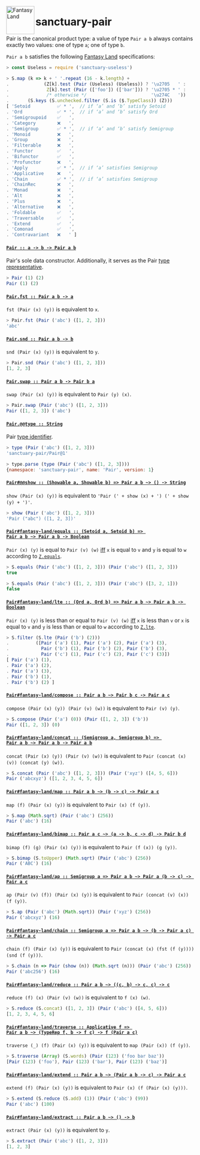 <a href="https://github.com/fantasyland/fantasy-land"><img alt="Fantasy Land" src="https://raw.githubusercontent.com/fantasyland/fantasy-land/master/logo.png" width="75" height="75" align="left"></a>

# sanctuary-pair

Pair is the canonical product type: a value of type `Pair a b` always
contains exactly two values: one of type `a`; one of type `b`.

`Pair a b` satisfies the following [Fantasy Land][] specifications:

```javascript
> const Useless = require ('sanctuary-useless')

> S.map (k => k + ' '.repeat (16 - k.length) +
.             (Z[k].test (Pair (Useless) (Useless)) ? '\u2705   ' :
.              Z[k].test (Pair (['foo']) (['bar'])) ? '\u2705 * ' :
.              /* otherwise */                        '\u274C   '))
.       (S.keys (S.unchecked.filter (S.is ($.TypeClass)) (Z)))
[ 'Setoid          ✅ * ',  // if ‘a’ and ‘b’ satisfy Setoid
. 'Ord             ✅ * ',  // if ‘a’ and ‘b’ satisfy Ord
. 'Semigroupoid    ✅   ',
. 'Category        ❌   ',
. 'Semigroup       ✅ * ',  // if ‘a’ and ‘b’ satisfy Semigroup
. 'Monoid          ❌   ',
. 'Group           ❌   ',
. 'Filterable      ❌   ',
. 'Functor         ✅   ',
. 'Bifunctor       ✅   ',
. 'Profunctor      ❌   ',
. 'Apply           ✅ * ',  // if ‘a’ satisfies Semigroup
. 'Applicative     ❌   ',
. 'Chain           ✅ * ',  // if ‘a’ satisfies Semigroup
. 'ChainRec        ❌   ',
. 'Monad           ❌   ',
. 'Alt             ❌   ',
. 'Plus            ❌   ',
. 'Alternative     ❌   ',
. 'Foldable        ✅   ',
. 'Traversable     ✅   ',
. 'Extend          ✅   ',
. 'Comonad         ✅   ',
. 'Contravariant   ❌   ' ]
```

#### <a name="Pair" href="https://github.com/sanctuary-js/sanctuary-pair/blob/v1.2.0/index.js#L125">`Pair :: a -⁠> b -⁠> Pair a b`</a>

Pair's sole data constructor. Additionally, it serves as the
Pair [type representative][].

```javascript
> Pair (1) (2)
Pair (1) (2)
```

#### <a name="Pair.fst" href="https://github.com/sanctuary-js/sanctuary-pair/blob/v1.2.0/index.js#L156">`Pair.fst :: Pair a b -⁠> a`</a>

`fst (Pair (x) (y))` is equivalent to `x`.

```javascript
> Pair.fst (Pair ('abc') ([1, 2, 3]))
'abc'
```

#### <a name="Pair.snd" href="https://github.com/sanctuary-js/sanctuary-pair/blob/v1.2.0/index.js#L166">`Pair.snd :: Pair a b -⁠> b`</a>

`snd (Pair (x) (y))` is equivalent to `y`.

```javascript
> Pair.snd (Pair ('abc') ([1, 2, 3]))
[1, 2, 3]
```

#### <a name="Pair.swap" href="https://github.com/sanctuary-js/sanctuary-pair/blob/v1.2.0/index.js#L176">`Pair.swap :: Pair a b -⁠> Pair b a`</a>

`swap (Pair (x) (y))` is equivalent to `Pair (y) (x)`.

```javascript
> Pair.swap (Pair ('abc') ([1, 2, 3]))
Pair ([1, 2, 3]) ('abc')
```

#### <a name="Pair.@@type" href="https://github.com/sanctuary-js/sanctuary-pair/blob/v1.2.0/index.js#L186">`Pair.@@type :: String`</a>

Pair [type identifier][].

```javascript
> type (Pair ('abc') ([1, 2, 3]))
'sanctuary-pair/Pair@1'

> type.parse (type (Pair ('abc') ([1, 2, 3])))
{namespace: 'sanctuary-pair', name: 'Pair', version: 1}
```

#### <a name="Pair.prototype.@@show" href="https://github.com/sanctuary-js/sanctuary-pair/blob/v1.2.0/index.js#L199">`Pair#@@show :: (Showable a, Showable b) => Pair a b ~> () -⁠> String`</a>

`show (Pair (x) (y))` is equivalent to
`'Pair (' + show (x) + ') (' + show (y) + ')'`.

```javascript
> show (Pair ('abc') ([1, 2, 3]))
'Pair ("abc") ([1, 2, 3])'
```

#### <a name="Pair.prototype.fantasy-land/equals" href="https://github.com/sanctuary-js/sanctuary-pair/blob/v1.2.0/index.js#L212">`Pair#fantasy-land/equals :: (Setoid a, Setoid b) => Pair a b ~> Pair a b -⁠> Boolean`</a>

`Pair (x) (y)` is equal to `Pair (v) (w)` [iff][] `x` is equal to `v`
and `y` is equal to `w` according to [`Z.equals`][].

```javascript
> S.equals (Pair ('abc') ([1, 2, 3])) (Pair ('abc') ([1, 2, 3]))
true

> S.equals (Pair ('abc') ([1, 2, 3])) (Pair ('abc') ([3, 2, 1]))
false
```

#### <a name="Pair.prototype.fantasy-land/lte" href="https://github.com/sanctuary-js/sanctuary-pair/blob/v1.2.0/index.js#L228">`Pair#fantasy-land/lte :: (Ord a, Ord b) => Pair a b ~> Pair a b -⁠> Boolean`</a>

`Pair (x) (y)` is less than or equal to `Pair (v) (w)` [iff][] `x` is
less than `v` or `x` is equal to `v` and `y` is less than or equal to
`w` according to [`Z.lte`][].

```javascript
> S.filter (S.lte (Pair ('b') (2)))
.          ([Pair ('a') (1), Pair ('a') (2), Pair ('a') (3),
.            Pair ('b') (1), Pair ('b') (2), Pair ('b') (3),
.            Pair ('c') (1), Pair ('c') (2), Pair ('c') (3)])
[ Pair ('a') (1),
. Pair ('a') (2),
. Pair ('a') (3),
. Pair ('b') (1),
. Pair ('b') (2) ]
```

#### <a name="Pair.prototype.fantasy-land/compose" href="https://github.com/sanctuary-js/sanctuary-pair/blob/v1.2.0/index.js#L250">`Pair#fantasy-land/compose :: Pair a b ~> Pair b c -⁠> Pair a c`</a>

`compose (Pair (x) (y)) (Pair (v) (w))` is equivalent to `Pair (v) (y)`.

```javascript
> S.compose (Pair ('a') (0)) (Pair ([1, 2, 3]) ('b'))
Pair ([1, 2, 3]) (0)
```

#### <a name="Pair.prototype.fantasy-land/concat" href="https://github.com/sanctuary-js/sanctuary-pair/blob/v1.2.0/index.js#L262">`Pair#fantasy-land/concat :: (Semigroup a, Semigroup b) => Pair a b ~> Pair a b -⁠> Pair a b`</a>

`concat (Pair (x) (y)) (Pair (v) (w))` is equivalent to
`Pair (concat (x) (v)) (concat (y) (w))`.

```javascript
> S.concat (Pair ('abc') ([1, 2, 3])) (Pair ('xyz') ([4, 5, 6]))
Pair ('abcxyz') ([1, 2, 3, 4, 5, 6])
```

#### <a name="Pair.prototype.fantasy-land/map" href="https://github.com/sanctuary-js/sanctuary-pair/blob/v1.2.0/index.js#L276">`Pair#fantasy-land/map :: Pair a b ~> (b -⁠> c) -⁠> Pair a c`</a>

`map (f) (Pair (x) (y))` is equivalent to `Pair (x) (f (y))`.

```javascript
> S.map (Math.sqrt) (Pair ('abc') (256))
Pair ('abc') (16)
```

#### <a name="Pair.prototype.fantasy-land/bimap" href="https://github.com/sanctuary-js/sanctuary-pair/blob/v1.2.0/index.js#L288">`Pair#fantasy-land/bimap :: Pair a c ~> (a -⁠> b, c -⁠> d) -⁠> Pair b d`</a>

`bimap (f) (g) (Pair (x) (y))` is equivalent to `Pair (f (x)) (g (y))`.

```javascript
> S.bimap (S.toUpper) (Math.sqrt) (Pair ('abc') (256))
Pair ('ABC') (16)
```

#### <a name="Pair.prototype.fantasy-land/ap" href="https://github.com/sanctuary-js/sanctuary-pair/blob/v1.2.0/index.js#L300">`Pair#fantasy-land/ap :: Semigroup a => Pair a b ~> Pair a (b -⁠> c) -⁠> Pair a c`</a>

`ap (Pair (v) (f)) (Pair (x) (y))` is equivalent to
`Pair (concat (v) (x)) (f (y))`.

```javascript
> S.ap (Pair ('abc') (Math.sqrt)) (Pair ('xyz') (256))
Pair ('abcxyz') (16)
```

#### <a name="Pair.prototype.fantasy-land/chain" href="https://github.com/sanctuary-js/sanctuary-pair/blob/v1.2.0/index.js#L313">`Pair#fantasy-land/chain :: Semigroup a => Pair a b ~> (b -⁠> Pair a c) -⁠> Pair a c`</a>

`chain (f) (Pair (x) (y))` is equivalent to
`Pair (concat (x) (fst (f (y)))) (snd (f (y)))`.

```javascript
> S.chain (n => Pair (show (n)) (Math.sqrt (n))) (Pair ('abc') (256))
Pair ('abc256') (16)
```

#### <a name="Pair.prototype.fantasy-land/reduce" href="https://github.com/sanctuary-js/sanctuary-pair/blob/v1.2.0/index.js#L327">`Pair#fantasy-land/reduce :: Pair a b ~> ((c, b) -⁠> c, c) -⁠> c`</a>

`reduce (f) (x) (Pair (v) (w))` is equivalent to `f (x) (w)`.

```javascript
> S.reduce (S.concat) ([1, 2, 3]) (Pair ('abc') ([4, 5, 6]))
[1, 2, 3, 4, 5, 6]
```

#### <a name="Pair.prototype.fantasy-land/traverse" href="https://github.com/sanctuary-js/sanctuary-pair/blob/v1.2.0/index.js#L339">`Pair#fantasy-land/traverse :: Applicative f => Pair a b ~> (TypeRep f, b -⁠> f c) -⁠> f (Pair a c)`</a>

`traverse (_) (f) (Pair (x) (y))` is equivalent to
`map (Pair (x)) (f (y))`.

```javascript
> S.traverse (Array) (S.words) (Pair (123) ('foo bar baz'))
[Pair (123) ('foo'), Pair (123) ('bar'), Pair (123) ('baz')]
```

#### <a name="Pair.prototype.fantasy-land/extend" href="https://github.com/sanctuary-js/sanctuary-pair/blob/v1.2.0/index.js#L352">`Pair#fantasy-land/extend :: Pair a b ~> (Pair a b -⁠> c) -⁠> Pair a c`</a>

`extend (f) (Pair (x) (y))` is equivalent to
`Pair (x) (f (Pair (x) (y)))`.

```javascript
> S.extend (S.reduce (S.add) (1)) (Pair ('abc') (99))
Pair ('abc') (100)
```

#### <a name="Pair.prototype.fantasy-land/extract" href="https://github.com/sanctuary-js/sanctuary-pair/blob/v1.2.0/index.js#L365">`Pair#fantasy-land/extract :: Pair a b ~> () -⁠> b`</a>

`extract (Pair (x) (y))` is equivalent to `y`.

```javascript
> S.extract (Pair ('abc') ([1, 2, 3]))
[1, 2, 3]
```

[Fantasy Land]:             https://github.com/fantasyland/fantasy-land/tree/v4.0.1
[`Z.equals`]:               https://github.com/sanctuary-js/sanctuary-type-classes/tree/v11.0.0#equals
[`Z.lte`]:                  https://github.com/sanctuary-js/sanctuary-type-classes/tree/v11.0.0#lte
[iff]:                      https://en.wikipedia.org/wiki/If_and_only_if
[type identifier]:          https://github.com/sanctuary-js/sanctuary-type-identifiers/tree/v2.0.1
[type representative]:      https://github.com/fantasyland/fantasy-land/tree/v4.0.1#type-representatives
